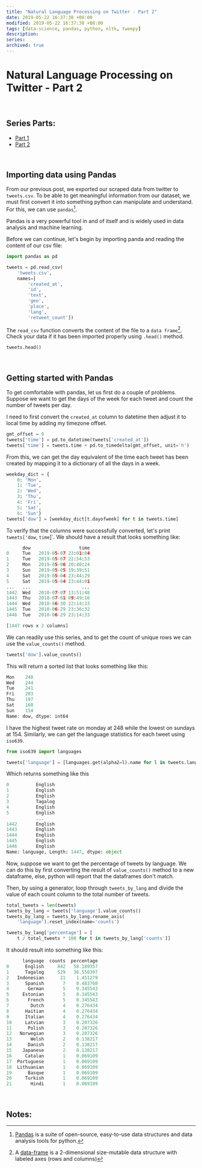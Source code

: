 ```yaml
---
title: "Natural Language Processing on Twitter - Part 2"
date: 2019-05-22 16:37:38 +08:00
modified: 2019-05-22 16:37:38 +08:00
tags: [data-science, pandas, python, nltk, tweepy]
description:
series:
archived: true
---
```


# Natural Language Processing on Twitter - Part 2

<br />


## Series Parts: 
- [Part 1](/data-science/pandas/python/nltk/tweepy/2019/05/13/natural-language-processing-on-twitter-part-1.html)  
- [Part 2](/data-science/pandas/python/nltk/tweepy/2019/05/22/natural-language-processing-on-twitter-part-2.html)

<br />

## Importing data using Pandas

From our previous post, we exported our scraped data from twitter to `tweets.csv`. To be able to get meaningful information from our dataset, we must first convert it into something python can manipulate and understand. For this, we can use `pandas`[^1].

Pandas is a very powerful tool in and of itself and is widely used in data analysis and machine learning.

Before we can continue, let's begin by importing panda and reading the content of our csv file:

```python
import pandas as pd

tweets = pd.read_csv(
    'tweets.csv',
    names=[
        'created_at',
        'id',
        'text',
        'geo',
        'place',
        'lang',
        'retweet_count'])
```

The `read_csv` function converts the content of the file to a `data frame`[^2]. Check your data if it has been imported properly using `.head()` method.

```python
tweets.head()
```

<br />

## Getting started with Pandas

To get comfortable with pandas, let us first do a couple of problems. Suppose we want to get the days of the week for each tweet and count the number of tweets per day.

I need to first convert the `created_at` column to datetime then adjust it to local time by adding my timezone offset.

```python
gmt_offset = 9
tweets['time'] = pd.to_datetime(tweets['created_at'])
tweets['time'] = tweets.time + pd.to_timedelta(gmt_offset, unit='h')
```

From this, we can get the day equivalent of the time each tweet has been created by mapping it to a dictionary of all the days in a week.

```python
weekday_dict = {
    0: 'Mon',
    1: 'Tue',
    2: 'Wed',
    3: 'Thu',
    4: 'Fri',
    5: 'Sat',
    6: 'Sun'}
tweets['dow'] = [weekday_dict[t.dayofweek] for t in tweets.time]
```

To verify that the columns were successfully converted, let's print `tweets['dow`, `time`]`. We should have a result that looks something like:
```python
      dow                  time
0     Tue   2019-05-07 23:01:04
1     Tue   2019-05-07 22:54:53
2     Mon   2019-05-06 20:40:24
3     Sun   2019-05-05 19:39:51
4     Sat   2019-05-04 23:44:29
5     Sat   2019-05-04 23:44:01
...   ...                   ...
1442  Wed   2010-07-07 13:51:48
1443  Thu   2010-07-01 09:49:16
1444  Wed   2010-06-30 22:14:33
1445  Tue   2010-06-29 23:36:32
1446  Tue   2010-06-29 23:14:33

[1447 rows x 2 columns]
```

We can readily use this series, and to get the count of unique rows we can use the `value_counts()` method. 
```python
tweets['dow'].value_counts()
```

This will return a sorted list that looks something like this:
```python
Mon    248
Wed    244
Tue    241
Fri    203
Thu    197
Sat    160
Sun    154
Name: dow, dtype: int64
```

I have the highest tweet rate on monday at 248 while the lowest on sundays at 154. Similarly, we can get the language statistics for each tweet using `iso639`.
```python
from iso639 import languages

tweets['language'] = [languages.get(alpha2=l).name for l in tweets.lang]
```

Which returns something like this
```python
0          English
1          English
2          English
3          Tagalog
4          English
5          English
           ...
1442       English
1443       English
1444       English
1445       English
1446       English
Name: language, Length: 1447, dtype: object
```

Now, suppose we want to get the percentage of tweets by language. We can do this by first converting the result of `value_counts()` method to a new dataframe, else, python will report that the dataframes don't match.

Then, by using a generator, loop through `tweets_by_lang` and divide the value of each count column to the total number of tweets.

```python
total_tweets = len(tweets)
tweets_by_lang = tweets['language'].value_counts()
tweets_by_lang = tweets_by_lang.rename_axis(
    'language').reset_index(name='counts')

tweets_by_lang['percentage'] = [
    t / total_tweets * 100 for t in tweets_by_lang['counts']]
```

It should result into something like this:

```python
      language  counts  percentage
0      English     842   58.189357
1      Tagalog     529   36.558397
2   Indonesian      21    1.451279
3      Spanish       7    0.483760
4       German       5    0.345543
5     Estonian       5    0.345543
6       French       5    0.345543
7        Dutch       4    0.276434
8      Haitian       4    0.276434
9      Italian       4    0.276434
10     Latvian       3    0.207326
11      Polish       3    0.207326
12   Norwegian       3    0.207326
13       Welsh       2    0.138217
14      Danish       2    0.138217
15    Japanese       2    0.138217
16     Catalan       1    0.069109
17  Portuguese       1    0.069109
18  Lithuanian       1    0.069109
19      Basque       1    0.069109
20     Turkish       1    0.069109
21       Hindi       1    0.069109
```

<br />

## Notes:
[^1]: [Pandas](https://pandas.pydata.org/) is a suite of open-source, easy-to-use data structures and data analysis tools for python.
[^2]: A [data-frame](https://pandas.pydata.org/pandas-docs/version/0.23.4/generated/pandas.DataFrame.html) is a 2-dimensional size-mutable data structure with labeled axes (rows and columns)

